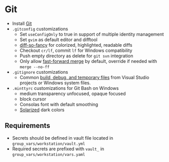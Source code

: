# Git

- Install [Git]
- `.gitconfig` customizations
    - Set `useConfigOnly` to true in support of multiple identity management
    - Set `gvim` as default editor and difftool
    - [diff-so-fancy] for colorized, highlighted, readable diffs
    - Checkout `cr/lf`, commit `lf` for Windows compatibility
    - Push empty directory as delete for `git svn` integration
    - Only allow [fast-forward merge] by default, override if needed with `merge --no-ff`
- `.gitignore` customizations
    - Common [build, debug, and temporary files] from Visual Studio projects or Windows system files.
- `.minttyrc` customizations for Git Bash on Windows
    - medium transparency unfocused, opaque focused
    - block cursor
    - Consolas font with default smoothing
    - [Solarized] dark colors

## Requirements

- Secrets should be defined in vault file located in `group_vars/workstation/vault.yml`
- Required secrets are prefixed with `vault_` in `group_vars/workstation/vars.yaml`

[build, debug, and temporary files]: https://github.com/github/gitignore/blob/master/VisualStudio.gitignore
[diff-so-fancy]: https://github.com/so-fancy/diff-so-fancy
[Git]: https://git-scm.com
[fast-forward merge]: https://git-scm.com/docs/git-config#git-config-mergeff
[Solarized]: https://ethanschoonover.com/solarized/
